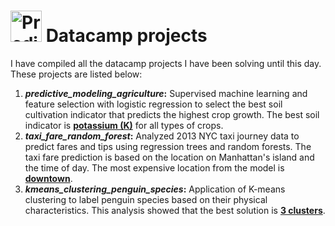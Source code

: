 # <img src="https://github.com/DanLeiria/predictive_modeling_agriculture/assets/67419641/8c4b7c55-134c-45b1-9b8e-880f75ca2737" alt="Predictive Modeling for Agriculture" width="50"> Datacamp projects

I have compiled all the datacamp projects I have been solving until this day. These projects are listed below:

 1) **_predictive_modeling_agriculture_:** Supervised machine learning and feature selection with logistic regression to select the best soil cultivation indicator that predicts the highest crop growth. The best soil indicator is <ins>**potassium (K)**</ins> for all types of crops.
 2) **_taxi_fare_random_forest_:** Analyzed 2013 NYC taxi journey data to predict fares and tips using regression trees and random forests. The taxi fare prediction is based on the location on Manhattan's island and the time of day. The most expensive location from the model is <ins>**downtown**</ins>.
 3) **_kmeans_clustering_penguin_species_:** Application of K-means clustering to label penguin species based on their physical characteristics. This analysis showed that the best solution is <ins>**3 clusters**</ins>.


